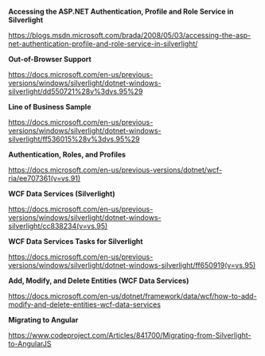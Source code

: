 <b>Accessing the ASP.NET Authentication, Profile and Role Service in Silverlight</b>

https://blogs.msdn.microsoft.com/brada/2008/05/03/accessing-the-asp-net-authentication-profile-and-role-service-in-silverlight/

<b>Out-of-Browser Support</b>

https://docs.microsoft.com/en-us/previous-versions/windows/silverlight/dotnet-windows-silverlight/dd550721%28v%3dvs.95%29

<b>Line of Business Sample</b>

https://docs.microsoft.com/en-us/previous-versions/windows/silverlight/dotnet-windows-silverlight/ff536015%28v%3dvs.95%29


<b>Authentication, Roles, and Profiles</b>

https://docs.microsoft.com/en-us/previous-versions/dotnet/wcf-ria/ee707361(v=vs.91)

<b>WCF Data Services (Silverlight)</b>

https://docs.microsoft.com/en-us/previous-versions/windows/silverlight/dotnet-windows-silverlight/cc838234(v=vs.95)

<b>WCF Data Services Tasks for Silverlight</b>

https://docs.microsoft.com/en-us/previous-versions/windows/silverlight/dotnet-windows-silverlight/ff650919(v=vs.95)

<b>Add, Modify, and Delete Entities (WCF Data Services)</b>

https://docs.microsoft.com/en-us/dotnet/framework/data/wcf/how-to-add-modify-and-delete-entities-wcf-data-services

<b>Migrating to Angular</b>

https://www.codeproject.com/Articles/841700/Migrating-from-Silverlight-to-AngularJS

